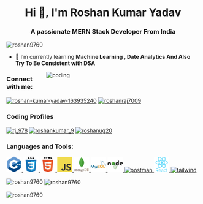 <h1 align="center">Hi 👋, I'm Roshan Kumar Yadav</h1>
<h3 align="center">A passionate MERN Stack Developer From India</h3>

<p align="left"> <img src="https://komarev.com/ghpvc/?username=roshan9760&label=Profile%20views&color=0e75b6&style=flat" alt="roshan9760" /> </p>

- 🌱 I’m currently learning **Machine Learning , Date Analytics And Also Try To Be Consistent with DSA**


<img align="right" alt="coding"  width="400px" src="https://user-images.githubusercontent.com/55389276/140866485-8fb1c876-9a8f-4d6a-98dc-08c4981eaf70.gif">


<h3 align="left">Connect with me:</h3>
<p align="left">
<a href="https://linkedin.com/in/roshan-kumar-yadav-163935240" target="blank"><img align="center" src="https://raw.githubusercontent.com/rahuldkjain/github-profile-readme-generator/master/src/images/icons/Social/linked-in-alt.svg" alt="roshan-kumar-yadav-163935240" height="30" width="40" /></a>
<a href="https://instagram.com/roshanraj7009" target="blank"><img align="center" src="https://raw.githubusercontent.com/rahuldkjain/github-profile-readme-generator/master/src/images/icons/Social/instagram.svg" alt="roshanraj7009" height="30" width="40" /></a>
</p>

<h3 align="left">Coding Profiles</h3>
<p align="left">
        <a href="https://www.codechef.com/users/rj_978" target="blank"><img align="center" src="https://cdn.jsdelivr.net/npm/simple-icons@3.1.0/icons/codechef.svg" alt="rj_978" height="30" width="40" /></a>
<a href="https://www.leetcode.com/roshankumar_9" target="blank"><img align="center" src="https://raw.githubusercontent.com/rahuldkjain/github-profile-readme-generator/master/src/images/icons/Social/leet-code.svg" alt="roshankumar_9" height="30" width="40" /></a>
<a href="https://auth.geeksforgeeks.org/user/roshanug20" target="blank"><img align="center" src="https://raw.githubusercontent.com/rahuldkjain/github-profile-readme-generator/master/src/images/icons/Social/geeks-for-geeks.svg" alt="roshanug20" height="30" width="40" /></a>
</p>

<h3 align="left">Languages and Tools:</h3>
<p align="left"> <a href="https://www.w3schools.com/cpp/" target="_blank" rel="noreferrer"> <img src="https://raw.githubusercontent.com/devicons/devicon/master/icons/cplusplus/cplusplus-original.svg" alt="cplusplus" width="40" height="40"/> </a> <a href="https://www.w3schools.com/css/" target="_blank" rel="noreferrer"> <img src="https://raw.githubusercontent.com/devicons/devicon/master/icons/css3/css3-original-wordmark.svg" alt="css3" width="40" height="40"/> </a> <a href="https://www.w3.org/html/" target="_blank" rel="noreferrer"> <img src="https://raw.githubusercontent.com/devicons/devicon/master/icons/html5/html5-original-wordmark.svg" alt="html5" width="40" height="40"/> </a> <a href="https://developer.mozilla.org/en-US/docs/Web/JavaScript" target="_blank" rel="noreferrer"> <img src="https://raw.githubusercontent.com/devicons/devicon/master/icons/javascript/javascript-original.svg" alt="javascript" width="40" height="40"/> </a> <a href="https://www.mongodb.com/" target="_blank" rel="noreferrer"> <img src="https://raw.githubusercontent.com/devicons/devicon/master/icons/mongodb/mongodb-original-wordmark.svg" alt="mongodb" width="40" height="40"/> </a> <a href="https://www.mysql.com/" target="_blank" rel="noreferrer"> <img src="https://raw.githubusercontent.com/devicons/devicon/master/icons/mysql/mysql-original-wordmark.svg" alt="mysql" width="40" height="40"/> </a> <a href="https://nodejs.org" target="_blank" rel="noreferrer"> <img src="https://raw.githubusercontent.com/devicons/devicon/master/icons/nodejs/nodejs-original-wordmark.svg" alt="nodejs" width="40" height="40"/> </a> <a href="https://postman.com" target="_blank" rel="noreferrer"> <img src="https://www.vectorlogo.zone/logos/getpostman/getpostman-icon.svg" alt="postman" width="40" height="40"/> </a> <a href="https://reactjs.org/" target="_blank" rel="noreferrer"> <img src="https://raw.githubusercontent.com/devicons/devicon/master/icons/react/react-original-wordmark.svg" alt="react" width="40" height="40"/> </a> <a href="https://tailwindcss.com/" target="_blank" rel="noreferrer"> <img src="https://www.vectorlogo.zone/logos/tailwindcss/tailwindcss-icon.svg" alt="tailwind" width="40" height="40"/> </a> </p>

<p><img align="left" src="https://github-readme-stats.vercel.app/api/top-langs?username=roshan9760&show_icons=true&locale=en&layout=compact" alt="roshan9760" /></p>

<p>&nbsp;<img align="center" src="https://github-readme-stats.vercel.app/api?username=roshan9760&show_icons=true&locale=en" alt="roshan9760" /></p>

<p><img align="center" src="https://github-readme-streak-stats.herokuapp.com/?user=roshan9760&" alt="roshan9760" /></p>
